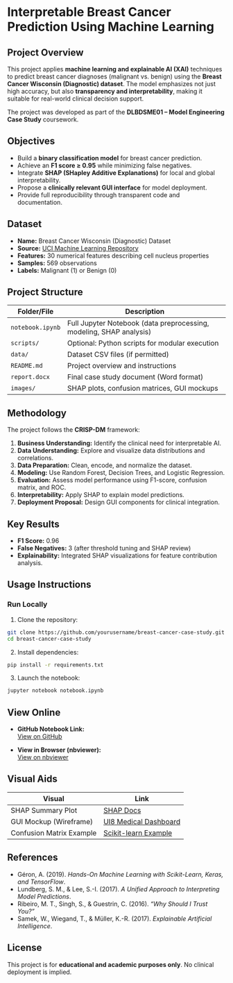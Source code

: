 
# Interpretable Breast Cancer Prediction Using Machine Learning

## Project Overview

This project applies **machine learning and explainable AI (XAI)** techniques to predict breast cancer diagnoses (malignant vs. benign) using the **Breast Cancer Wisconsin (Diagnostic) dataset**. The model emphasizes not just high accuracy, but also **transparency and interpretability**, making it suitable for real-world clinical decision support.

The project was developed as part of the **DLBDSME01 – Model Engineering Case Study** coursework.

## Objectives

- Build a **binary classification model** for breast cancer prediction.
- Achieve an **F1 score ≥ 0.95** while minimizing false negatives.
- Integrate **SHAP (SHapley Additive Explanations)** for local and global interpretability.
- Propose a **clinically relevant GUI interface** for model deployment.
- Provide full reproducibility through transparent code and documentation.

## Dataset

- **Name:** Breast Cancer Wisconsin (Diagnostic) Dataset  
- **Source:** [UCI Machine Learning Repository](https://archive.ics.uci.edu/ml/datasets/Breast+Cancer+Wisconsin+(Diagnostic))  
- **Features:** 30 numerical features describing cell nucleus properties  
- **Samples:** 569 observations  
- **Labels:** Malignant (1) or Benign (0)

## Project Structure

| Folder/File | Description |
|-------------|-------------|
| `notebook.ipynb` | Full Jupyter Notebook (data preprocessing, modeling, SHAP analysis) |
| `scripts/` | Optional: Python scripts for modular execution |
| `data/` | Dataset CSV files (if permitted) |
| `README.md` | Project overview and instructions |
| `report.docx` | Final case study document (Word format) |
| `images/` | SHAP plots, confusion matrices, GUI mockups |

## Methodology

The project follows the **CRISP-DM** framework:

1. **Business Understanding:** Identify the clinical need for interpretable AI.
2. **Data Understanding:** Explore and visualize data distributions and correlations.
3. **Data Preparation:** Clean, encode, and normalize the dataset.
4. **Modeling:** Use Random Forest, Decision Trees, and Logistic Regression.
5. **Evaluation:** Assess model performance using F1-score, confusion matrix, and ROC.
6. **Interpretability:** Apply SHAP to explain model predictions.
7. **Deployment Proposal:** Design GUI components for clinical integration.

## Key Results

- **F1 Score:** 0.96  
- **False Negatives:** 3 (after threshold tuning and SHAP review)  
- **Explainability:** Integrated SHAP visualizations for feature contribution analysis.

## Usage Instructions

### Run Locally

1. Clone the repository:

```bash
git clone https://github.com/yourusername/breast-cancer-case-study.git
cd breast-cancer-case-study
```

2. Install dependencies:

```bash
pip install -r requirements.txt
```

3. Launch the notebook:

```bash
jupyter notebook notebook.ipynb
```

## View Online

- **GitHub Notebook Link:**  
[View on GitHub](https://github.com/yourusername/breast-cancer-case-study/blob/main/notebook.ipynb)

- **View in Browser (nbviewer):**  
[View on nbviewer](https://nbviewer.org/github/yourusername/breast-cancer-case-study/blob/main/notebook.ipynb)

## Visual Aids

| Visual | Link |
|---------|------|
| SHAP Summary Plot | [SHAP Docs](https://github.com/slundberg/shap#visualizations) |
| GUI Mockup (Wireframe) | [UI8 Medical Dashboard](https://ui8.net/ugurates/products/medical-dashboard-ui-kit) |
| Confusion Matrix Example | [Scikit-learn Example](https://scikit-learn.org/stable/auto_examples/model_selection/plot_confusion_matrix.html) |

## References

- Géron, A. (2019). *Hands-On Machine Learning with Scikit-Learn, Keras, and TensorFlow*.  
- Lundberg, S. M., & Lee, S.-I. (2017). *A Unified Approach to Interpreting Model Predictions*.  
- Ribeiro, M. T., Singh, S., & Guestrin, C. (2016). *“Why Should I Trust You?”*  
- Samek, W., Wiegand, T., & Müller, K.-R. (2017). *Explainable Artificial Intelligence*.

## License

This project is for **educational and academic purposes only**. No clinical deployment is implied.

